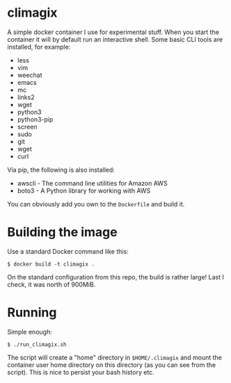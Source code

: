 # climagix

A simple docker container I use for experimental stuff. When you start the container it will by default run an interactive shell. Some basic CLI tools are installed, for example:

* less
* vim
* weechat
* emacs
* mc
* links2
* wget
* python3
* python3-pip
* screen
* sudo
* git
* wget
* curl

Via pip, the following is also installed:

* awscli - The command line utilities for Amazon AWS
* boto3 - A Python library for working with AWS

You can obviously add you own to the `Dockerfile` and build it.

# Building the image

Use a standard Docker command like this:

	$ docker build -t climagix .

On the standard configuration from this repo, the build is rather large! Last I check, it was north of 900MiB.

# Running

Simple enough:

	$ ./run_climagix.sh

The script will create a "home" directory in `$HOME/.climagix` and mount the container user home directory on this directory (as you can see from the script). This is nice to persist your bash history etc.
